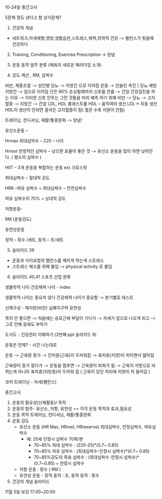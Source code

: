 10-24일 중간고사

5문제 정도 낸다고 함
상식문제?

1. 건강의 개념
- 네트워크,자세체형,영양,생활습관,스트레스,체력,의학적 건강 -> 밸런스가 됫을때 건강하다

2. Training, Conditioning, Exercise Prescription -> 양념

3. 운동 동작 범주 분류 (체육의 새로운 패러다임 소개)
4. 강도 계산 , RM, 심박수

비만, 체중조절 -> 성인병
당뇨 -> 지방간 으로 이어짐
운동 -> 인슐린 촉진 ) 당뇨 예방
지방간 -> 암으로 이어짐
간은 90% 손상될때까지 신호를 안줌 -> 간암
건강검진을 하는 이유 -> 이러한 신호 안주는 그런 것들을 미리 예측 하기 위해
비만 -> 당뇨 -> 고지혈증 -> 지방간 -> 간암
LDL, HDL 콜레스트롤
HDL – 움직여야 생산 LDL-> 자동 생산
HDL이 생산이 안되면 결국은 고지혈증이 됨( 혈관 수축 이완이 안됨)
 

트레이닝, 컨디셔닝, 재활/통증완화 -> 양념!

유산소운동 –

Hrmax 최대심박수 – 220 – 나이

Hrrest 안정적인 심박수 – 낮으면 효율이 좋은 것 -> 유산소 운동을 많이 하면 낮아진다. ( 평소의 심박수 )

HIIT – 3개 운동을 복합하는 운동 ex) 크로스핏

최대심박수 – 절대적 강도

HRR –여유 심박수 = 최대심박수 – 안전심박수

여유 심박수의 70% = 상대적 강도

저항운동-

RM (운동강도)

유연성운동

정적 – 횟수 /세트, 동적 – 초/세트

5. 슬라이드 39
- 운동과 식이요법의 밸런스를 깨지게 하는게 스트레스
- 스트레스 해소를 위해 몰입 -> physical activity 로 몰입

6. 슬라이드 40,41  스포츠 산업 분류

생물학적 나이
건강체력 나이 - index

생물학적 나이는 중요치 않다
건강체력 나이가 중요함 -> 분기별로 테스트

신체구성 - 체지방(비만) 
심폐지구력 
유연성

목이 안 좋으면 -> 처음에는 승모근에 부담이 가다가 -> 자세가 앞으로 나오게 되고 -> 그로 인해 등에도 부하가

도식도 - 건강관리 이해하기 (2번째 ppt 슬라이드 9)

운동은 언제? - 시간 나는대로

운동 -> 근육량 증가 -> 진피층(근육)이 두꺼워짐 -> 표피층(지방)이 퍼지면서 얇아짐

근육량이 증가 됬다가 -> 운동을 멈추면 -> 근육량이 퇴화가 됨 -> 근육이 지방으로 바뀌는게 아니라 표피층(지방층)이 두꺼워 짐 ( 근육이 있던 자리에  지방이 차 들어감 )

코어 트레이닝 - 자세(밸런스)

중간고사 
1. 운동의 필요성(신체활동)/ 목적 
2. 운동의 범주- 유산소, 저항, 유연성 => 각각 운동 목적과 효과,필요성
3. 운동 목적 트레이닝, 컨디셔닝, 재활/통증완화
4. 운동 강도
    - 유산소 운동 (HR Max, HRrest, HRreserve) 최대심박수, 안정심박수, 여유심박수
        - 예: 25세 안정시 심박수 70회/분
            - 70~85% 최대 심박수 : (220-25)*(0.7~ 0.85)
            - 70~85% 여유 심박수 : (최대심박수-안정시 심박수)*(0.7~ 0.85)
            - 70~85%강도의 목표 심박수 : (최대심박수-안정시 심박수)*(0.7~0.85) + 안정시 심박수
    - 저항 운동 : 횟수 ( RM ) 
    - 유연성 운동 - 정적 동작 : 초, 동적 동작 : 횟수
5. 건강의 개념 슬라이드

11월 5일 보강 17:00~20:00